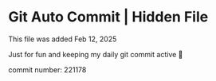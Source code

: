 # Git Auto Commit | Hidden File

This file was added Feb 12, 2025

Just for fun and keeping my daily git commit active 🤪

commit number: 221178
